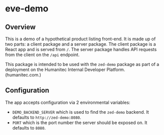 # eve-demo

## Overview

This is a demo of a hypothetical product listing front-end. It is made up of two parts: a client package and a server package. The client package is a React app and is served from `/`. The server package handles API requests from the client on the `/api` endpoint.

This package is intended to be used with the `zed-demo` package as part of a deployment on the Humanitec Internal Developer Platform. (humanitec.com.)

## Configuration

The app accepts configuration via 2 environmental variables:

-  `DEMO_BACKEND_SERVER` which is used to find the `zed-demo` backend. It defaults to `http://zed-demo:8080`.
-  `PORT` which is the port number the server should be exposed on. It defaults to `8080`.

